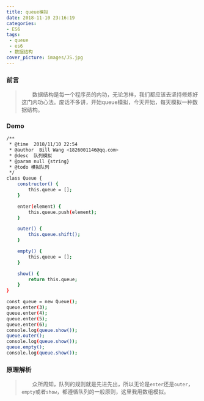 ```yaml
---
title: queue模拟
date: 2018-11-10 23:16:19
categories:
- ES6
tags:
 - queue
 - es6
 - 数据结构
cover_picture: images/JS.jpg
---
```


### 前言
>&emsp;&emsp;数据结构是每一个程序员的内功，无论怎样，我们都应该去坚持修炼好这门内功心法。废话不多讲，开始queue模拟，今天开始，每天模拟一种数据结构。

### Demo

```bash
/**
 * @time  2018/11/10 22:54
 * @author  Bill Wang <1826001146@qq.com>
 * @desc  队列模拟
 * @param null {string}
 * @todo 模拟队列
 */
class Queue {
    constructor() {
        this.queue = [];
    }

    enter(element) {
        this.queue.push(element);
    }

    outer() {
        this.queue.shift();
    }

    empty() {
        this.queue = [];
    }

    show() {
        return this.queue;
    }
}

const queue = new Queue();
queue.enter(3);
queue.enter(4);
queue.enter(5);
queue.enter(6);
console.log(queue.show());
queue.outer();
console.log(queue.show());
queue.empty();
console.log(queue.show());
```
### 原理解析

>&emsp;&emsp;众所周知，队列的规则就是先进先出，所以无论是`enter`还是`outer`，`empty`或者`show`，都遵循队列的一般原则，这里我用数组模拟。

